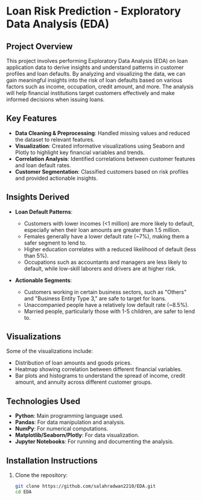 # Loan Risk Prediction - Exploratory Data Analysis (EDA)

## Project Overview
This project involves performing Exploratory Data Analysis (EDA) on loan application data to derive insights and understand patterns in customer profiles and loan defaults. By analyzing and visualizing the data, we can gain meaningful insights into the risk of loan defaults based on various factors such as income, occupation, credit amount, and more. The analysis will help financial institutions target customers effectively and make informed decisions when issuing loans.

## Key Features
- **Data Cleaning & Preprocessing**: Handled missing values and reduced the dataset to relevant features.
- **Visualization**: Created informative visualizations using Seaborn and Plotly to highlight key financial variables and trends.
- **Correlation Analysis**: Identified correlations between customer features and loan default rates.
- **Customer Segmentation**: Classified customers based on risk profiles and provided actionable insights.

## Insights Derived
- **Loan Default Patterns**: 
  - Customers with lower incomes (<1 million) are more likely to default, especially when their loan amounts are greater than 1.5 million.
  - Females generally have a lower default rate (~7%), making them a safer segment to lend to.
  - Higher education correlates with a reduced likelihood of default (less than 5%).
  - Occupations such as accountants and managers are less likely to default, while low-skill laborers and drivers are at higher risk.
  
- **Actionable Segments**:
  - Customers working in certain business sectors, such as "Others" and "Business Entity Type 3," are safe to target for loans.
  - Unaccompanied people have a relatively low default rate (~8.5%).
  - Married people, particularly those with 1-5 children, are safer to lend to.

## Visualizations
Some of the visualizations include:
- Distribution of loan amounts and goods prices.
- Heatmap showing correlation between different financial variables.
- Bar plots and histograms to understand the spread of income, credit amount, and annuity across different customer groups.

## Technologies Used
- **Python**: Main programming language used.
- **Pandas**: For data manipulation and analysis.
- **NumPy**: For numerical computations.
- **Matplotlib/Seaborn/Plotly**: For data visualization.
- **Jupyter Notebooks**: For running and documenting the analysis.

## Installation Instructions
1. Clone the repository:
   ```bash
   git clone https://github.com/salahradwan2210/EDA.git
   cd EDA
